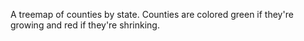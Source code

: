 A treemap of counties by state. Counties are colored green if they're growing and red if they're shrinking.